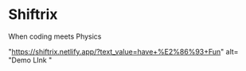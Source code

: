 # Shiftrix
When coding meets Physics 


"https://shiftrix.netlify.app/?text_value=have+%E2%86%93+Fun" alt= "Demo LInk
"
